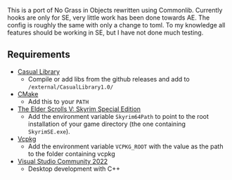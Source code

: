 This is a port of No Grass in Objects rewritten using Commonlib. Currently hooks are only for SE, very little work has been done towards AE. The config is roughly the same with only a change to toml. To my knowledge all features should be working in SE, but I have not done much testing. 

## Requirements
* [Casual Library](https://github.com/CasualCoder91/CasualLibrary/)
	* Compile or add libs from the github releases and add to `/external/CasualLibrary1.0/`
* [CMake](https://cmake.org/)
	* Add this to your `PATH`
* [The Elder Scrolls V: Skyrim Special Edition](https://store.steampowered.com/app/489830)
	* Add the environment variable `Skyrim64Path` to point to the root installation of your game directory (the one containing `SkyrimSE.exe`).
* [Vcpkg](https://github.com/microsoft/vcpkg)
	* Add the environment variable `VCPKG_ROOT` with the value as the path to the folder containing vcpkg
* [Visual Studio Community 2022](https://visualstudio.microsoft.com/)
	* Desktop development with C++

